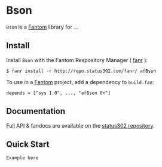 # Bson

`Bson` is a [Fantom](http://fantom.org/) library for ...



## Install

Install `Bson` with the Fantom Respository Manager ( [fanr](http://fantom.org/doc/docFanr/Tool.html#install) ):

    $ fanr install -r http://repo.status302.com/fanr/ afBson

To use in a [Fantom](http://fantom.org/) project, add a dependency to `build.fan`:

    depends = ["sys 1.0", ..., "afBson 0+"]



## Documentation

Full API & fandocs are available on the [status302 repository](http://repo.status302.com/doc/afBson/#overview).



## Quick Start

    Example here
